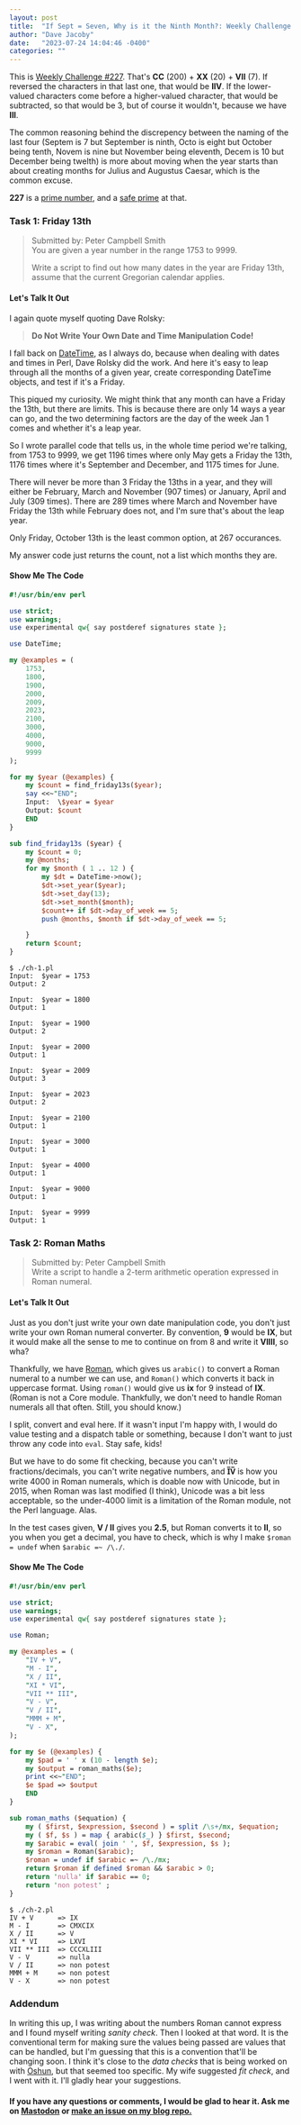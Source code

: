 ```yaml
---
layout: post
title:  "If Sept = Seven, Why is it the Ninth Month?: Weekly Challenge CCXXVII"
author: "Dave Jacoby"
date:   "2023-07-24 14:04:46 -0400"
categories: ""
---
```


This is [Weekly Challenge #227](https://theweeklychallenge.org/blog/perl-weekly-challenge-227/). That's **CC** (200) + **XX** (20) + **VII** (7). If reversed the characters in that last one, that would be **IIV**. If the lower-valued characters come before a higher-valued character, that would be subtracted, so that would be 3, but of course it wouldn't, because we have **III**.

The common reasoning behind the discrepency between the naming of the last four (Septem is 7 but September is ninth, Octo is eight but October being tenth, Novem is nine but November being eleventh, Decem is 10 but December being twelth) is more about moving when the year starts than about creating months for Julius and Augustus Caesar, which is the common excuse.

**227** is a [prime number](https://en.wikipedia.org/wiki/Prime_number), and a [safe prime](https://en.wikipedia.org/wiki/Safe_and_Sophie_Germain_primes) at that.

### Task 1: Friday 13th
>
> Submitted by: Peter Campbell Smith  
> You are given a year number in the range 1753 to 9999.  
>
> Write a script to find out how many dates in the year are Friday 13th, assume that the current Gregorian calendar applies.  

#### Let's Talk It Out

I again quote myself quoting Dave Rolsky:

>**Do Not Write Your Own Date and Time Manipulation Code!**

I fall back on [DateTime](https://metacpan.org/pod/DateTime), as I always do, because when dealing with dates and times in Perl, Dave Rolsky did the work. And here it's easy to leap through all the months of a given year, create corresponding DateTime objects, and test if it's a Friday.

This piqued my curiosity. We might think that any month can have a Friday the 13th, but there are limits. This is because there are only 14 ways a year can go, and the two determining factors are the day of the week Jan 1 comes and whether it's a leap year.

So I wrote parallel code that tells us, in the whole time period we're talking, from 1753 to 9999, we get 1196 times where only May gets a Friday the 13th, 1176 times where it's September and December, and 1175 times for June.

There will never be more than 3 Friday the 13ths in a year, and they will either be February, March and November (907 times) or January, April and July (309 times). There are 289 times where March and November have Friday the 13th while February does not, and I'm sure that's about the leap year.

Only Friday, October 13th is the least common option, at 267 occurances.

My answer code just returns the count, not a list which months they are.

#### Show Me The Code

```perl
#!/usr/bin/env perl

use strict;
use warnings;
use experimental qw{ say postderef signatures state };

use DateTime;

my @examples = (
    1753,
    1800,
    1900,
    2000,
    2009, 
    2023,
    2100,
    3000,
    4000,
    9000,
    9999
);

for my $year (@examples) {
    my $count = find_friday13s($year);
    say <<~"END";
    Input:  \$year = $year
    Output: $count
    END
}

sub find_friday13s ($year) {
    my $count = 0;
    my @months;
    for my $month ( 1 .. 12 ) {
        my $dt = DateTime->now();
        $dt->set_year($year);
        $dt->set_day(13);
        $dt->set_month($month);
        $count++ if $dt->day_of_week == 5;
        push @months, $month if $dt->day_of_week == 5;

    }
    return $count;
}
```

```text
$ ./ch-1.pl 
Input:  $year = 1753
Output: 2

Input:  $year = 1800
Output: 1

Input:  $year = 1900
Output: 2

Input:  $year = 2000
Output: 1

Input:  $year = 2009
Output: 3

Input:  $year = 2023
Output: 2

Input:  $year = 2100
Output: 1

Input:  $year = 3000
Output: 1

Input:  $year = 4000
Output: 1

Input:  $year = 9000
Output: 1

Input:  $year = 9999
Output: 1
```

### Task 2: Roman Maths
>
> Submitted by: Peter Campbell Smith  
> Write a script to handle a 2-term arithmetic operation expressed in Roman numeral.  

#### Let's Talk It Out

Just as you don't just write your own date manipulation code, you don't just write your own Roman numeral converter. By convention, **9** would be **IX**, but it would make all the sense to me to continue on from 8 and write it **VIIII**, so wha?

Thankfully, we have [Roman](https://metacpan.org/pod/Roman), which gives us `arabic()` to convert a Roman numeral to a number we can use, and `Roman()` which converts it back in uppercase format. Using `roman()` would give us **ix** for 9 instead of **IX**. (Roman is not a Core module. Thankfully, we don't need to handle Roman numerals all that often. Still, you should know.)

I split, convert and eval here. If it wasn't input I'm happy with, I would do value testing and a dispatch table or something, because I don't want to just throw any code into `eval`. Stay safe, kids!

But we have to do some fit checking, because you can't write fractions/decimals, you can't write negative numbers, and **I̅V̅**  is how you write 4000 in Roman numerals, which is doable now with Unicode, but in 2015, when Roman was last modified (I think), Unicode was a bit less acceptable, so the under-4000 limit is a limitation of the Roman module, not the Perl language. Alas.

In the test cases given, **V / II** gives you **2.5**, but Roman converts it to **II**, so you when you get a decimal, you have to check, which is why I make `$roman = undef` when `$arabic =~ /\./`.

#### Show Me The Code

```perl
#!/usr/bin/env perl

use strict;
use warnings;
use experimental qw{ say postderef signatures state };

use Roman;

my @examples = (
    "IV + V",
    "M - I",
    "X / II",
    "XI * VI",
    "VII ** III",
    "V - V",
    "V / II",
    "MMM + M",
    "V - X",
);

for my $e (@examples) {
    my $pad = ' ' x (10 - length $e);
    my $output = roman_maths($e);
    print <<~"END";
    $e $pad => $output
    END
}

sub roman_maths ($equation) {
    my ( $first, $expression, $second ) = split /\s+/mx, $equation;
    my ( $f, $s ) = map { arabic($_) } $first, $second;
    my $arabic = eval( join ' ', $f, $expression, $s );
    my $roman = Roman($arabic);
    $roman = undef if $arabic =~ /\./mx;
    return $roman if defined $roman && $arabic > 0;
    return 'nulla' if $arabic == 0;
    return 'non potest' ;
}
```

```text
$ ./ch-2.pl 
IV + V      => IX
M - I       => CMXCIX
X / II      => V
XI * VI     => LXVI
VII ** III  => CCCXLIII
V - V       => nulla
V / II      => non potest
MMM + M     => non potest
V - X       => non potest
```

### Addendum

In writing this up, I was writing about the numbers Roman cannot express and I found myself writing *sanity check*. Then I looked at that word. It is the conventional term for making sure the values being passed are values that can be handled, but I'm guessing that this is a convention that'll be changing soon. I think it's close to the *data checks* that is being worked on with [Oshun](https://github.com/Perl-Oshun/oshun), but that seemed too specific. My wife suggested *fit check*, and I went with it. I'll gladly hear your suggestions.

#### If you have any questions or comments, I would be glad to hear it. Ask me on [Mastodon](https://mastodon.xyz/@jacobydave) or [make an issue on my blog repo.](https://github.com/jacoby/jacoby.github.io)
